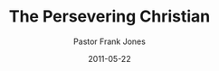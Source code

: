 ---
lunr: "true"
title: "The Persevering Christian"
author: "Pastor Frank Jones"
postDate: "05-22-2011"
date: 2011-05-22
category: "sermons"
slug: "2011/05/ThePerseveringChristian"
icon: microphone
audioLink: "ThePerseveringChristian"
tags: []
mp3: "ThePerseveringChristian/05222011.mp3"
ogg: "ThePerseveringChristian/05222011.ogg"
linkurl: "https://archive.org/download/ThePerseveringChristian/ThePerseveringChristian_files.xml"
ipath: "https://archive.org/download/ThePerseveringChristian/05222011.mp3"
layout: sermon.html
---